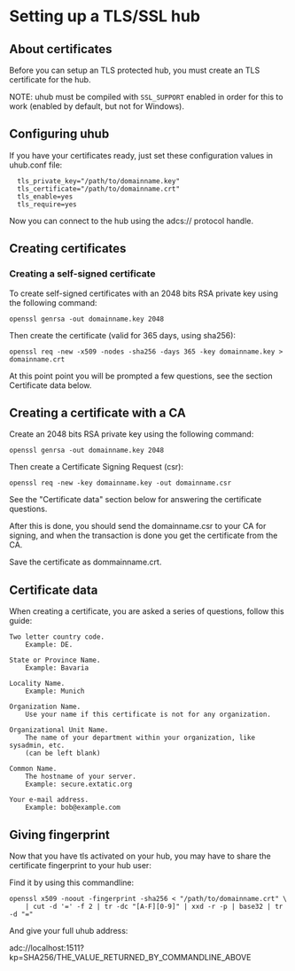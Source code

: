 # Setting up a TLS/SSL hub

## About certificates

Before you can setup an TLS protected hub, you must create an TLS certificate for the hub.

NOTE: uhub must be compiled with `SSL_SUPPORT` enabled in order for this to work
(enabled by default, but not for Windows).

## Configuring uhub

If you have your certificates ready, just set these configuration values in uhub.conf file:
```
  tls_private_key="/path/to/domainname.key"
  tls_certificate="/path/to/domainname.crt"
  tls_enable=yes
  tls_require=yes
```

Now you can connect to the hub using the adcs:// protocol handle.

## Creating certificates

### Creating a self-signed certificate

To create self-signed certificates with an 2048 bits RSA private key using the following command:
```
openssl genrsa -out domainname.key 2048
```

Then create the certificate (valid for 365 days, using sha256):
```
openssl req -new -x509 -nodes -sha256 -days 365 -key domainname.key > domainname.crt
```

At this point point you will be prompted a few questions, see the section Certificate data below.

## Creating a certificate with a CA

Create an 2048 bits RSA private key using the following command:
```
openssl genrsa -out domainname.key 2048
```

Then create a Certificate Signing Request (csr):
```
openssl req -new -key domainname.key -out domainname.csr
```

See the "Certificate data" section below for answering the certificate questions.

After this is done, you should send the domainname.csr to your CA for signing, and when the transaction is done you get the certificate from the CA.

Save the certificate as dommainname.crt.

## Certificate data

When creating a certificate, you are asked a series of questions, follow this guide:
```
Two letter country code.
    Example: DE.

State or Province Name.
    Example: Bavaria

Locality Name.
    Example: Munich

Organization Name.
    Use your name if this certificate is not for any organization.

Organizational Unit Name.
    The name of your department within your organization, like sysadmin, etc.
    (can be left blank)

Common Name.
    The hostname of your server.
    Example: secure.extatic.org

Your e-mail address.
    Example: bob@example.com
```

## Giving fingerprint

Now that you have tls activated on your hub, you may have to share the certificate fingerprint to your hub user:

Find it by using this commandline:
```
openssl x509 -noout -fingerprint -sha256 < "/path/to/domainname.crt" \
	| cut -d '=' -f 2 | tr -dc "[A-F][0-9]" | xxd -r -p | base32 | tr -d "="
```

And give your full uhub address:

adc://localhost:1511?kp=SHA256/THE_VALUE_RETURNED_BY_COMMANDLINE_ABOVE
